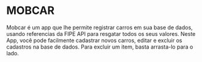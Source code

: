 # MOBCAR

Mobcar é um app que lhe permite registrar carros em sua base de dados, usando referencias da FIPE API para resgatar todos os seus valores.
Neste App, você pode facilmente cadastrar novos carros, editar e excluir os cadastros na base de dados.
Para excluir um item, basta arrasta-lo para o lado.
